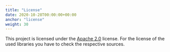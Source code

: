 ```yaml
---
title: "License"
date: 2020-10-28T00:00:00+00:00
anchor: "license"
weight: 30
---
```


This project is licensed under the [Apache 2.0](https://github.com/promhippie/dockerhub_exporter/blob/master/LICENSE) license. For the license of the used libraries you have to check the respective sources.
